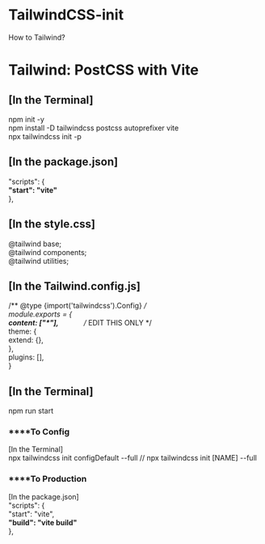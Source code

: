# TailwindCSS-init
How to Tailwind?

# Tailwind: PostCSS with Vite
## [In the Terminal]
npm init -y <br>
npm install -D tailwindcss postcss autoprefixer vite <br>
npx tailwindcss init -p <br>

## [In the package.json]
"scripts": { <br>
    <b>"start": "vite"</b> <br>
  }, <br>

## [In the style.css]
@tailwind base; <br>
@tailwind components; <br>
@tailwind utilities; <br>

## [In the Tailwind.config.js]
/** @type {import('tailwindcss').Config} */  <br>
module.exports = { <br>
  **content: ["\*"],**   &emsp;&emsp;&emsp; /* EDIT THIS ONLY */ <br>
  theme: {  <br>
    extend: {}, <br>
  }, <br>
  plugins: [], <br>
} <br>

## [In the Terminal] <br>
npm run start <br>

### ****To Config
[In the Terminal] <br>
npx tailwindcss init configDefault --full      	// npx tailwindcss init [NAME] --full <br>

### ****To Production 
[In the package.json] <br>
"scripts": { <br>
    "start": "vite", <br>
    **"build": "vite build"** <br>
  }, <br>

